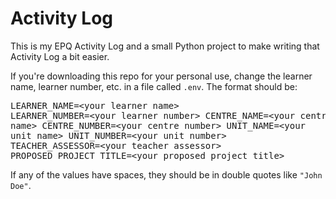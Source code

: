 # Activity Log

This is my EPQ Activity Log and a small Python project to make writing that Activity Log a bit easier.

If you're downloading this repo for your personal use, change the learner name, learner number, etc. in a file called `.env`. The format should be: <pre>LEARNER_NAME=&lt;your learner name&gt;
LEARNER_NUMBER=&lt;your learner number&gt;
CENTRE_NAME=&lt;your centre name&gt;
CENTRE_NUMBER=&lt;your centre number&gt;
UNIT_NAME=&lt;your unit name&gt;
UNIT_NUMBER=&lt;your unit number&gt;
TEACHER_ASSESSOR=&lt;your teacher assessor&gt;
PROPOSED_PROJECT_TITLE=&lt;your proposed project title&gt;</pre>

If any of the values have spaces, they should be in double quotes like `"John Doe"`.
